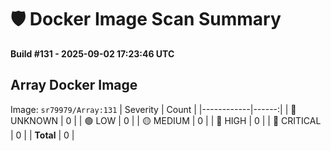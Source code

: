 # 🛡️ Docker Image Scan Summary
**Build #131 - 2025-09-02 17:23:46 UTC**

## Array Docker Image
Image: `sr79979/Array:131`
| Severity   | Count |
|------------|------:|
| 🔵 UNKNOWN  | 0 |
| 🟢 LOW      | 0 |
| 🟡 MEDIUM   | 0 |
| 🔴 HIGH     | 0 |
| 🚨 CRITICAL | 0 |
| **Total**   | 0 |

